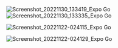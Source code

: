 ![Screenshot_20221130_133419_Expo Go](https://user-images.githubusercontent.com/62076338/204787175-40ced6bc-8834-4043-a02e-7c2aaf1c02d6.png)
![Screenshot_20221130_133335_Expo Go](https://user-images.githubusercontent.com/62076338/204788254-eda82368-da15-4c35-ace6-39e88430a5a4.png)

![Screenshot_20221122-024115_Expo Go](https://user-images.githubusercontent.com/62076338/203187058-bd736a7e-7d77-4be7-ad7f-62e3c5fb694b.png)

![Screenshot_20221122-024129_Expo Go](https://user-images.githubusercontent.com/62076338/203187128-e0a3c501-ea60-463a-9de7-52401f8bb49f.png)
